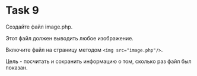 # Task 9

Создайте файл image.php.

Этот файл должен выводить любое изображение.

Включите файл на страницу методом `<img src="image.php"/>`.

Цель - посчитать и сохранить информацию о том, сколько раз файл был показан. 
